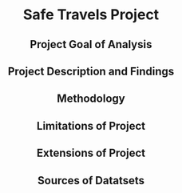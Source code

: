 <h1 align="center">Safe Travels Project</h1>
<h2 align="center">Project Goal of Analysis</h2>
<h2 align="center">Project Description and Findings</h2> 
<h2 align="center">Methodology</h2>
<h2 align="center">Limitations of Project</h2>
<h2 align="center">Extensions of Project</h2>
<h2 align="center">Sources of Datatsets</h2>
